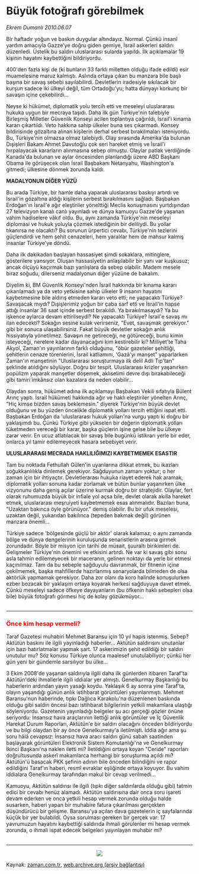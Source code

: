 # Büyük  fotoğrafı  görebilmek

*Ekrem Dumanlı 2010.06.07*

<td class="columnist-detail">
<p>Bir haftadır yoğun ve baskın duygular altındayız. Normal. Çünkü insanî yardım amacıyla Gazze'ye doğru giden gemiye, İsrail askerleri saldırı düzenledi. Üstelik bu saldırı uluslararası sularda yapıldı. İlk açıklamalar 19 kişinin hayatını kaybettiğini bildiriyordu.</p>
<p>
<div id="haberMetinDiv">
<p>400'den fazla kişi de (ki bunların 33 farklı milletten olduğu ifade edildi) esir muamelesine maruz kalmıştı. Aslında ortaya çıkan bu manzara bile başlı başına bir savaş sebebi sayılabilirdi. Devletlerin iradesiyle sıkılacak bir kurşun sadece iki ülkeyi değil, tüm Ortadoğu'yu; hatta dünyayı korkunç bir savaşın içine çekebilirdi...
<p>Neyse ki hükümet, diplomatik yolu tercih etti ve meseleyi uluslararası hukuka uygun bir mecraya taşıdı. Daha ilk gün Türkiye'nin talebiyle Birleşmiş Milletler Güvenlik Konseyi acilen toplantıya çağırıldı, İsrail'i kınama kararı çıkartıldı. Veto hakkına sahip ülkeler buna ses çıkarmadı. Konsey bildirisinde gözaltına alınan kişilerin derhal serbest bırakılmaları isteniyordu. Bu, Türkiye'nin olmazsa olmaz talebiydi. Olay sırasında Amerika'da bulunan Dışişleri Bakanı Ahmet Davutoğlu çok seri hareket etmiş ve İsrail'i hırpalayacak kararların alınmasına sebep olmuştu. Olaylar patlak verdiğinde Kanada'da bulunan ve aylar öncesinden planlandığı üzere ABD Başkanı Obama ile görüşecek olan İsrail Başbakanı Netanyahu, Washington'a gitmedi; ülkesine dönmek zorunda kaldı.
<p><b>MADALYONUN DİĞER YÜZÜ
</b>
<p>Bu arada Türkiye, bir hamle daha yaparak uluslararası baskıyı artırdı ve İsrail'in gözaltına aldığı kişilerin serbest bırakılmasını sağladı. Başbakan Erdoğan'ın İsrail'e ağır eleştiriler yönelttiği Meclis konuşmasını yurtdışından 27 televizyon kanalı canlı yayınladı ve dünya kamuoyu Gazze'de yaşanan vahim hadiselere vâkıf oldu. Bu, aynı zamanda Türkiye'nin meseleyi diplomasi ve hukuk yoluyla çözmek istediğinin bir deliliydi. Bu yollar tıkanırsa ne olacaktı? Bu sorunun ürpertici cevabı, Türkiye'nin tezlerini güçlendirdi ve hem şehit cenazeleri, hem yaralılar hem de mahsur kalmış insanlar Türkiye'ye döndü.
<p>Daha ilk dakikadan başlayan hassasiyet şimdi sokaklara, mitinglere, gösterilere yansıyor. Oluşan hassasiyetin anlaşılabilir bir yanı var kuşkusuz; ancak ölçüyü kaçırmak bazı yanlışlara da sebep olabilir. Madem mesele biraz soğudu, dilerseniz madalyonun diğer yüzüne de bakalım.
<p>Diyelim ki, BM Güvenlik Konseyi'nden İsrail hakkında bir kınama kararı çıkarılamadı ya da veto yetkisine sahip ülkeler 9 insanın hayatını kaybetmesine bile aldırış etmeden kararı veto etti; ne yapacaktı Türkiye? Savaşacak mıydı? Dışişlerimiz yoğun bir çaba sarf etti ve İsrail'in hapse attığı insanlar 36 saat içinde serbest bırakıldı. Ya bırakılmasaydı? Ya bu işkence aylarca devam ettirilseydi? Ne yapacaktı Türkiye? İsrail'e savaş mı ilan edecekti? Sokağın sesine kulak verirseniz, "Evet, savaşmak gerekiyor." gibi bir sonuca ulaşabilirsiniz. Fakat büyük devletler sokağın anlık hissiyatıyla yönetilmez. Savaşın ne getireceği, ne götüreceği, bunu kimin isteyeceği, nerelere kadar dayanacağını kim kestirebilir ki? Milliyet'te Taha Akyol, Zaman'ın yayınlarının farklı olduğunu, "öbür gazeteler şehitliği, şehitlerin cenaze törenlerini, İsrail katliamını, 'Gazâ'yı manşet" yaparlarken Zaman'ın manşetinin "Uluslararası soruşturmaya ilk delil Adli Tıp'tan" şeklinde atıldığını söylüyor. Doğru bir tespit. Uluslararası krizler yaşanırken popülizm yaparak manşetler döşemek, aklıselimi devre dışı bırakabileceği gibi tamiri imkânsız olan kazalara da neden olabilir...
<p>Olaydan sonra, hükümet adına ilk açıklamayı Başbakan Vekili sıfatıyla Bülent Arınç yaptı. İsrail hükümeti hakkında ağır ve haklı eleştiriler yönelten Arınç, "Hiç kimse bizden savaş beklemesin." diyerek Türkiye'nin büyük devlet olduğunu ve bu yüzden öncelikle diplomatik yolları tercih ettiğini ispat etti. Başbakan Erdoğan da 'uluslararası hukuk yolları'na vurgu yaptı ki doğru bir yaklaşımdı bu. Çünkü Türkiye gibi yükselen bir değerin diplomatik yolları tüketmeden vereceği bir karar, başka güçlerin işine gelse bile bu ülkeye zarar verir. En ucuz atlatılacak bir savaş bile bugünkü istikrarı yerle bir eder, onlarca yıl tamir edilemeyecek hasara sebebiyet verir.
<p><b>ULUSLARARASI MECRADA HAKLILIĞIMIZI KAYBETMEMEK ESASTIR
</b>
<p>Tam bu noktada Fethullah Gülen'in uyarılarına dikkat etmek, bu ikazları soğukkanlılıkla dinlemek gerekiyor. Sağduyunun zamanı yoktur; o her zaman için bir ihtiyaçtır. Devletlerarası hukuka riayet ederek hak aramak, diplomatik yolları sonuna kadar zorlamak ve bütün bunlar yaşanırken ülke vizyonunu daha geniş açılar üzerine kurmak doğru bir stratejidir. Olaylar, fert olarak ruhumuzda büyük bir infiale yol açsa bile, devlet olarak akılla hareket etmek, uluslararası meşruiyeti kaybetmemek esas alınmalıdır. Bazıları buna, "Uzaktan bakınca öyle görünüyor." demiş olabilir. Bu bir ufuk meselesi, uzaktan değil, yukarıdan bakılınca (tepeden bakmak değil) görünen manzara önemli...
<p>Türkiye sadece 'bölgesinde güçlü bir aktör' olarak kalamaz; o aynı zamanda bölge ve dünya dengelerinin kuruluşunda senaristlerin arasına girmek zorundadır. Böyle bir misyon için tarihi de müsait, şuuraltı birikimleri de. Gelişmeler Türkiye'nin önemini ve etkisini artırdı. Ne var ki savaş gibi sonu asla tahmin edilemeyecek bir maceranın, gelinen noktayı da yerle bir etmesi kaçınılmaz. Tam da bu sebeple sağduyulu davranmak, bir fitnenin içine çekilmemek, başka mahfillerde hazırlanmış senaryolarda bilmeden de olsa aktörlük yapmamak gerekiyor. Daha zor olanı da koro halinde konuşulurken ezber bozacak bir yaklaşım ortaya koyarak herkesi sağduyuya davet etmek. Çünkü meseleyi sadece öfkeye dayayanların (bu öfkenin haklı sebepleri olsa bile) büyük fotoğrafı görmesi hiç de kolay gözükmüyor...
<br/>
 <hr/>
<h3><font color="#FF0000">Önce kim hesap vermeli?
</font></h3>
<p>Taraf Gazetesi muhabiri Mehmet Baransu için 10 yıl hapis istenmiş. Sebep? Aktütün baskını ile ilgili yayınladığı haberler... Aktütün saldırısını unutanlar için bazı hatırlatmalar yapmak şart. 17 askerimizin şehit edildiği bir saldırı unutulur mu? Söz konusu Türkiye olunca maalesef unutulabiliyor; çünkü her gün yeni bir gündemle sarsılıyor bu ülke...
<p>3 Ekim 2008'de yaşanan saldırıyla ilgili daha ilk günlerden itibaren Taraf'ta Aktütün'deki ihmallerle ilgili iddialar yer almıştı. Genelkurmay Başkanlığı bu haberlerin ardından yayın yasağı koydu. Yaklaşık 6 ay sonra yine Taraf'ta, olayın yaşandığı günün anlık istihbarat görüntüleri yayınlanmıştı. Mehmet Baransu'nun haberinde, tıpkı Dağlıca Karakolu'na düzenlenen baskında olduğu gibi saldırı öncesi bazı istihbarat bilgilerinin yetkili makamlara ulaştığı söyleniyordu. Gazetenin yayınladığı belgeler şu acı gerçeği gözler önüne seriyordu: İnsansız hava araçlarının ilettiği anlık görüntüler ve İç Güvenlik Harekat Durum Raporları, Aktütün'e bir saldırı olacağını önceden bildiriyordu ve bu bilgi olaydan bir ay önce Genelkurmay'a iletilmişti. İddia ağır ama şu soru hâlâ cevapsız: İnsansız hava aracı saldırı günü sabah saatinden başlayarak görüntüleri Elektronik Sistem Komutanlığı'na ve Genelkurmay İkinci Başkanı'na naklen iletti mi? İletildiğini ortaya koyan "Ceride" raporları doğrultusunda askerî makamlarca herhangi bir soruşturma açıldı mı? Aktütün'ü basacak PKK şefinin adının bile önceden bilindiğini ve rapor edildiğini Taraf'ın haberi, resmî evraklar eşliğinde ortaya koyuyor. Bu vahim iddialara Genelkurmay tarafından makul bir cevap verilmedi...
<p>Kamuoyu, Aktütün saldırısı ile ilgili (tıpkı diğer saldırılarda olduğu gibi) tatmin edici bir cevabı henüz alamadı. Aktütün saldırısına dair onca soru işareti devam ederken ve onca yetkili hesap vermek zorunda olduğu halde susarken, haberi yapan bir muhabire fatura çıkarılması gerçekten düşündürücü bir gelişme. Baransu'ya açılan dava gazetelerin iç sayfalarında küçük bir yer bulabildi. Oysa sorulması gereken bir gerçek var: 17 yavrumuzun hayatını kaybettiği saldırıda ihmali görülenler mi hesap vermek zorunda, o ihmali ispat edecek belgeleri yayınlayan muhabir mi?
<br/>
 <hr/>
<p>
<p>
<p align="center"><img border="0" src="http://web.archive.org/web/20110105222353im_/http://medya.zaman.com.tr/2010/06/07/tiraj.png"/></p></p></p></p></p></p></p></p></p></p></p></p></p></p></p></p></div>
</p>
<a href="http://web.archive.org/web/20110105222353/mailto:e.dumanli@zaman.com.tr">
</a></td>

Kaynak: [zaman.com.tr](http://zaman.com.tr/yazar.do?yazino=992582), [web.archive.org (arşiv bağlantısı)](http://web.archive.org/web/20110105222353/http://www.zaman.com.tr/yazar.do?yazino=992582)
